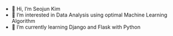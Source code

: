 - 👋 Hi, I’m Seojun Kim
- 👀 I’m interested in Data Analysis using optimal Machine Learning Algorithm
- 🌱 I’m currently learning Django and Flask with Python

<!---
Adrian123K/Adrian123K is a ✨ special ✨ repository because its `README.md` (this file) appears on your GitHub profile.
You can click the Preview link to take a look at your changes.
--->
